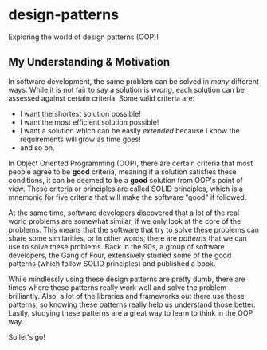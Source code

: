 # design-patterns
Exploring the world of design patterns (OOP)!

## My Understanding & Motivation
In software development, the same problem can be solved in _many_ different ways. While it is not fair to say a solution is _wrong_, each solution can be assessed against certain criteria. Some valid criteria are:
- I want the shortest solution possible!
- I want the most efficient solution possible!
- I want a solution which can be easily _extended_ because I know the requirements will grow as time goes!
- and so on.

In Object Oriented Programming (OOP), there are certain criteria that most people agree to be __good__ criteria, meaning if a solution satisfies these conditions, it can be deemed to be a __good__ solution from OOP's point of view. These criteria or principles are called SOLID principles, which is a mnemonic for five criteria that will make the software "good" if followed.

At the same time, software developers discovered that a lot of the real world problems are somewhat similar, if we only look at the core of the problems. This means that the software that try to solve these problems can share some similarities, or in other words, there are _patterns_ that we can use to solve these problems. Back in the 90s, a group of software developers, the Gang of Four, extensively studied some of the good patterns (which follow SOLID principles) and published a book.

While mindlessly using these design patterns are pretty dumb, there are times where these patterns really work well and solve the problem brilliantly. Also, a lot of the libraries and frameworks out there use these patterns, so knowing these patterns really help us understand those better. Lastly, studying these patterns are a great way to learn to think in the OOP way.

So let's go!